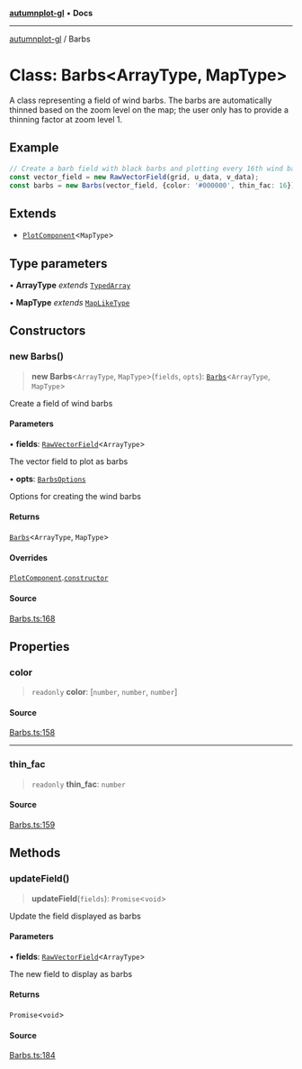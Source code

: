 [**autumnplot-gl**](../index.md) • **Docs**

***

[autumnplot-gl](../globals.md) / Barbs

# Class: Barbs\<ArrayType, MapType\>

A class representing a field of wind barbs. The barbs are automatically thinned based on the zoom level on the map; the user only has to provide a
thinning factor at zoom level 1.

## Example

```ts
// Create a barb field with black barbs and plotting every 16th wind barb in both i and j at zoom level 1
const vector_field = new RawVectorField(grid, u_data, v_data);
const barbs = new Barbs(vector_field, {color: '#000000', thin_fac: 16});
```

## Extends

- [`PlotComponent`](PlotComponent.md)\<`MapType`\>

## Type parameters

• **ArrayType** *extends* [`TypedArray`](../type-aliases/TypedArray.md)

• **MapType** *extends* [`MapLikeType`](../type-aliases/MapLikeType.md)

## Constructors

### new Barbs()

> **new Barbs**\<`ArrayType`, `MapType`\>(`fields`, `opts`): [`Barbs`](Barbs.md)\<`ArrayType`, `MapType`\>

Create a field of wind barbs

#### Parameters

• **fields**: [`RawVectorField`](RawVectorField.md)\<`ArrayType`\>

The vector field to plot as barbs

• **opts**: [`BarbsOptions`](../interfaces/BarbsOptions.md)

Options for creating the wind barbs

#### Returns

[`Barbs`](Barbs.md)\<`ArrayType`, `MapType`\>

#### Overrides

[`PlotComponent`](PlotComponent.md).[`constructor`](PlotComponent.md#constructors)

#### Source

[Barbs.ts:168](https://github.com/tsupinie/autumnplot-gl/blob/da83b636ef88a1d3337f3a9820a0b90f5b249286/src/Barbs.ts#L168)

## Properties

### color

> `readonly` **color**: [`number`, `number`, `number`]

#### Source

[Barbs.ts:158](https://github.com/tsupinie/autumnplot-gl/blob/da83b636ef88a1d3337f3a9820a0b90f5b249286/src/Barbs.ts#L158)

***

### thin\_fac

> `readonly` **thin\_fac**: `number`

#### Source

[Barbs.ts:159](https://github.com/tsupinie/autumnplot-gl/blob/da83b636ef88a1d3337f3a9820a0b90f5b249286/src/Barbs.ts#L159)

## Methods

### updateField()

> **updateField**(`fields`): `Promise`\<`void`\>

Update the field displayed as barbs

#### Parameters

• **fields**: [`RawVectorField`](RawVectorField.md)\<`ArrayType`\>

The new field to display as barbs

#### Returns

`Promise`\<`void`\>

#### Source

[Barbs.ts:184](https://github.com/tsupinie/autumnplot-gl/blob/da83b636ef88a1d3337f3a9820a0b90f5b249286/src/Barbs.ts#L184)
